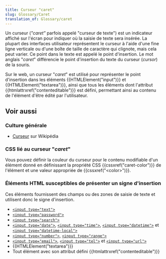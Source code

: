```yaml
---
title: Curseur "caret"
slug: Glossary/Caret
translation_of: Glossary/caret
---
```


Un curseur (_"caret"_ parfois appelé "curseur de texte") est un indicateur affiché sur l'écran pour indiquer où la saisie de texte sera insérée. La plupart des interfaces utilisateur représentent le curseur à l'aide d'une fine ligne verticale ou d'une boîte de taille de caractère qui clignote, mais cela peut varier. Ce point dans le texte est appelé le point d'insertion. Le mot anglais "_caret_" différencie le point d'insertion du texte du curseur (_cursor_) de la souris.

Sur le web, un curseur "_caret_" est utilisé pour représenter le point d'insertion dans les éléments {{HTMLElement("input")}} et {{HTMLElement("textarea")}}, ainsi que tous les éléments dont l'attribut {{htmlattrxref("contenteditable")}} est défini, permettant ainsi au contenu de l'élément d'être édité par l'utilisateur.

## Voir aussi

### Culture générale

- [Curseur](https://fr.wikipedia.org/wiki/Curseur) sur Wikipédia

### CSS lié au curseur "_caret_"

Vous pouvez définir la couleur du curseur pour le contenu modifiable d'un élément donné en définissant la propriété CSS {{cssxref("caret-color")}} de l'élément et une valeur appropriée de {{cssxref("&lt;color&gt;")}}.

### Éléments HTML susceptibles de présenter un signe d'insertion

Ces éléments fournissent des champs ou des zones de saisie de texte et utilisent donc le signe d'insertion.

- [`<input type="text">`](/fr/docs/Web/HTML/Element/input/text)
- [`<input type="password">`](/fr/docs/Web/HTML/Element/input/password)
- [`<input type="search">`](/fr/docs/Web/HTML/Element/input/search)
- [`<input type="date">`](/fr/docs/Web/HTML/Element/input/date), [`<input type="time">`](/fr/docs/Web/HTML/Element/input/time), [`<input type="datetime">`](/fr/docs/Web/HTML/Element/input/datetime) et [`<input type="datetime-local">`](/fr/docs/Web/HTML/Element/input/datetime-local)
- [`<input type="number">`](/fr/docs/Web/HTML/Element/input/number), [`<input type="range">`](/fr/docs/Web/HTML/Element/input/range)
- [`<input type="email">`](/fr/docs/Web/HTML/Element/input/email), [`<input type="tel">`](/fr/docs/Web/HTML/Element/input/%3Cinput_type=_tel_%3E) et [`<input type="url">`](/fr/docs/Web/HTML/Element/input/url)
- {{HTMLElement("textarea")}}
- Tout élément avec son attribut défini {{htmlattrxref("contenteditable")}}
